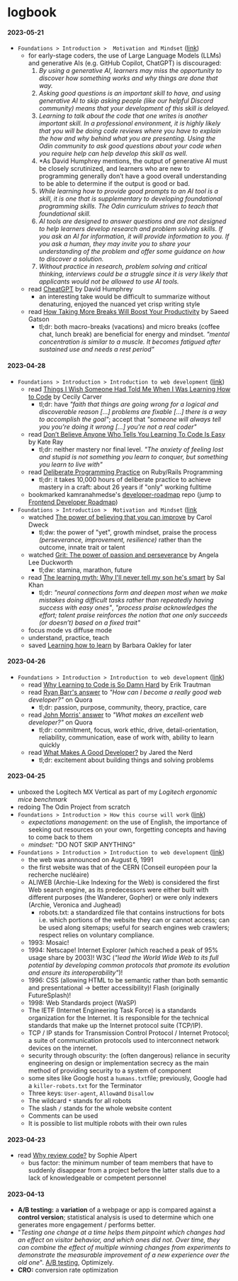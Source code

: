 # logbook
#### 2023-05-21
- `Foundations > Introduction >  Motivation and Mindset` ([link](https://www.theodinproject.com/lessons/foundations-motivation-and-mindset))
  - for early-stage coders, the use of Large Language Models (LLMs) and generative AIs (e.g. GitHub Copilot, ChatGPT) is discouraged:
    1. *By using a generative AI, learners may miss the opportunity to discover how something works and why things are done that way.*
    2. *Asking good questions is an important skill to have, and using generative AI to skip asking people (like our helpful Discord community) means that your development of this skill is delayed.*
    3. *Learning to talk about the code that one writes is another important skill. In a professional environment, it is highly likely that you will be doing code reviews where you have to explain the how and why behind what you are presenting. Using the Odin community to ask good questions about your code when you require help can help develop this skill as well.*
    4. *As David Humphrey mentions, the output of generative AI must be closely scrutinized, and learners who are new to programming generally don’t have a good overall understanding to be able to determine if the output is good or bad.
    5. *While learning how to provide good prompts to an AI tool is a skill, it is one that is supplementary to developing foundational programming skills. The Odin curriculum strives to teach that foundational skill.*
    6. *AI tools are designed to answer questions and are not designed to help learners develop research and problem solving skills. If you ask an AI for information, it will provide information to you. If you ask a human, they may invite you to share your understanding of the problem and offer some guidance on how to discover a solution.*
    7. *Without practice in research, problem solving and critical thinking, interviews could be a struggle since it is very likely that applicants would not be allowed to use AI tools.*
  - read [CheatGPT](https://blog.humphd.org/cheatgpt/) by David Humphrey
    - an interesting take would be difficult to summarize without denaturing, enjoyed the nuanced yet crisp writing style
  - read [How Taking More Breaks Will Boost Your Productivity](https://simpleprogrammer.com/taking-breaks-will-boost-productivity/) by Saeed Gatson
    - tl;dr: both macro-breaks (vacations) and micro breaks (coffee chat, lunch break) are beneficial for energy and mindset. *"mental concentration is similar to a muscle. It becomes fatigued after sustained use and needs a rest period"*

#### 2023-04-28
- `Foundations > Introduction > Introduction to web development` ([link](https://www.theodinproject.com/lessons/foundations-introduction-to-web-development))
  - read [Things I Wish Someone Had Told Me When I Was Learning How to Code](https://www.freecodecamp.org/news/things-i-wish-someone-had-told-me-when-i-was-learning-how-to-code-565fc9dcb329/) by Cecily Carver
    - tl;dr: have *"faith that things are going wrong for a logical and discoverable reason [...] problems are fixable [...] there is a way to accomplish the goal"*; accept that *"someone will always tell you you're doing it wrong [...] you're not a real coder"*
  - read [Don’t Believe Anyone Who Tells You Learning To Code Is Easy](https://techcrunch.com/2014/05/24/dont-believe-anyone-who-tells-you-learning-to-code-is-easy/) by Kate Ray
    - tl;dr: neither mastery nor final level. *"The anxiety of feeling lost and stupid is not something you learn to conquer, but something you learn to live with"*
  - read [Deliberate Programming Practice](https://codequizzes.wordpress.com/2013/04/28/deliberate-programming-practice/) on Ruby/Rails Programming
    - tl;dr: it takes 10,000 hours of deliberate practice to achieve mastery in a craft: about 26 years if "only" working fulltime
  - bookmarked kamranahmedse's [developer-roadmap](https://github.com/kamranahmedse/developer-roadmap) repo (jump to [Frontend Developer Roadmap](https://roadmap.sh/frontend))
- `Foundations > Introduction >  Motivation and Mindset` ([link]([https://www.theodinproject.com/lessons/foundations-introduction-to-web-developmen](https://www.theodinproject.com/lessons/foundations-motivation-and-mindset))
  - watched [The power of believing that you can improve](https://www.ted.com/talks/carol_dweck_the_power_of_believing_that_you_can_improve?) by Carol Dweck
    - tl;dw: the power of "yet", growth mindset, praise the process *(perseverance, improvement, resilience)* rather than the outcome, innate trait or talent
  - watched [Grit: The power of passion and perseverance](https://www.ted.com/talks/angela_lee_duckworth_grit_the_power_of_passion_and_perseverance/c) by Angela Lee Duckworth
    - tl;dw: stamina, marathon, future
  - read [The learning myth: Why I'll never tell my son he's smart](https://www.khanacademy.org/college-careers-more/talks-and-interviews/talks-and-interviews-unit/conversations-with-sal/a/the-learning-myth-why-ill-never-tell-my-son-hes-smart) by Sal Khan
    - tl;dr: *"neural connections form and deepen most when we make mistakes doing difficult tasks rather than repeatedly having success with easy ones"*, *"process praise acknowledges the effort; talent praise reinforces the notion that one only succeeds (or doesn’t) based on a fixed trait"*
  - focus mode vs diffuse mode
  - understand, practice, teach
  - saved [Learning how to learn](https://www.coursera.org/learn/learning-how-to-learn?action=enroll) by Barbara Oakley for later
  
#### 2023-04-26
- `Foundations > Introduction > Introduction to web development` ([link](https://www.theodinproject.com/lessons/foundations-introduction-to-web-development))
  - read [Why Learning to Code is So Damn Hard](https://www.thinkful.com/blog/why-learning-to-code-is-so-damn-hard/) by Erik Trautman
  - read [Ryan Barr's answer](https://www.quora.com/Computer-Programming/How-can-I-become-a-really-good-web-developer-starting-from-now-at-age-20-before-age-25) to *"How can I become a really good web developer?"* on Quora
    - tl;dr: passion, purpose, community, theory, practice, care
  - read [John Morris' answer](https://www.quora.com/What-makes-an-excellent-web-developer-What-qualities-do-people-look-for-in-their-staff-consultants-and-freelance-contractors-when-they-hire-a-web-developer-to-build-a-Web-site) to *"What makes an excellent web developer?"* on Quora 
    - tl;dr: commitment, focus, work ethic, drive, detail-orientation, reliability, communication, ease of work with, ability to learn quickly
  - read [What Makes A Good Developer?](http://jaredthenerd.com/2013/05/What-Makes-A-Good-Developer/) by Jared the Nerd
    - tl;dr: excitement about building things and solving problems

#### 2023-04-25
- unboxed the Logitech MX Vertical as part of my *Logitech ergonomic mice benchmark*
- redoing The Odin Project from scratch
- `Foundations > Introduction > How this course will work` ([link](https://www.theodinproject.com/lessons/foundations-how-this-course-will-work))
  - *expectations management*: on the use of English, the importance of seeking out resources on your own, forgetting concepts and having to come back to them
  - *mindset:* "DO NOT SKIP ANYTHING"
- `Foundations > Introduction > Introduction to web development` ([link](https://www.theodinproject.com/lessons/foundations-introduction-to-web-development))
  - the web was announced on August 6, 1991
  - the first website was that of the CERN (Conseil européen pour la recherche nucléaire)
  - ALIWEB (Archie-Like Indexing for the Web) is considered the first Web search engine, as its predecessors were either built with different purposes (the Wanderer, Gopher) or were only indexers (Archie, Veronica and Jughead)
    - robots.txt: a standardized file that contains instructions for bots i.e. which portions of the website they can or cannot access; can be used along sitemaps; useful for search engines web crawlers; respect relies on voluntary compliance.
  - 1993: Mosaic!
  - 1994: Netscape! Internet Explorer (which reached a peak of 95% usage share by 2003)! W3C (*"lead the World Wide Web to its full potential by developing common protocols that promote its evolution and ensure its interoperability"*)!
  - 1996: CSS (allowing HTML to be semantic rather than both semantic and presentational -> better accessibility)! Flash (originally FutureSplash)!
  - 1998: Web Standards project (WaSP)
  - The IETF (Internet Engineering Task Force) is a standards organization for the Internet. It is responsible for the technical standards that make up the Internet protocol suite (TCP/IP).
  - TCP / IP stands for Transmission Control Protocol / Internet Protocol; a suite of communication protocols used to interconnect network devices on the internet.
  - security through obscurity: the (often dangerous) reliance in security engineering on design or implementation secrecy as the main method of providing security to a system of component
  - some sites like Google host a `humans.txt`file; previously, Google had a `killer-robots.txt` for the Terminator
  - Three keys: `User-agent`, `Allow`and `Disallow`
  - The wildcard `*` stands for all robots
  - The slash `/` stands for the whole website content
  - Comments can be used
  - It is possible to list multiple robots with their own rules

#### 2023-04-23
- read [Why review code?](https://sophiebits.com/2018/12/25/why-review-code.html) by Sophie Alpert
  - bus factor: the minimum number of team members that have to suddenly disappear from a project before the latter stalls due to a lack of knowledgeable or competent personnel

#### 2023-04-13
- **A/B testing:** a **variation** of a webpage or app is compared against a **control version**; statistical analysis is used to determine which one generates more engagement / performs better.
- "*Testing one change at a time helps them pinpoint which changes had an effect on visitor behavior, and which ones did not. Over time, they can combine the effect of multiple winning changes from experiments to demonstrate the measurable improvement of a new experience over the old one*". [A/B testing](https://www.optimizely.com/optimization-glossary/ab-testing/), Optimizely.
- **CRO:** conversion rate optimization
